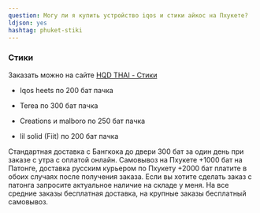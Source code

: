 ```yaml
---
question: Могу ли я купить устройство iqos и стики айкос на Пхукете?
ldjson: yes
hashtag: phuket-stiki
---
```


### Стики 

Заказать можно на сайте [HQD THAI - Стики](https://hqdthai.ru/stiki/iqosstiki/)


* Iqos heets по 200 бат пачка

* Terea по 300 бат пачка

* Creations и malboro по 250 бат пачка

* lil solid (Fiit) по 200 бат пачка 

Стандартная доставка с Бангкока до двери 300 бат за один день при заказе с утра с оплатой онлайн. Самовывоз на Пхукете +1000 бат на Патонге, доставка русским курьером по Пхукету +2000 бат платите в обоих случаях после получения заказа. Если вы хотите сделать заказ с патонга запросите актуальное наличие на складе у меня. На все средние заказы бесплатная доставка, на крупные заказы бесплатный самовывоз.
